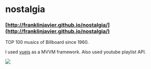 nostalgia
=========

### [http://franklinjavier.github.io/nostalgia/](http://franklinjavier.github.io/nostalgia/)

TOP 100 musics of Billboard since 1960.



I used [vuejs](http://vuejs.org/) as a MVVM framework. Also used youtube playlist API.

![](http://i.imgur.com/vvNP9CO.png)
